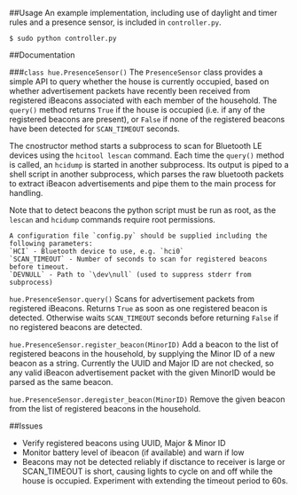##Usage
An example implementation, including use of daylight and timer rules and a presence sensor, is included in `controller.py`.

`$ sudo python controller.py`

##Documentation

###`class hue.PresenceSensor()`
The `PresenceSensor` class provides a simple API to query whether the house is currently occupied, based on whether advertisement packets have recently been received from registered iBeacons associated with each member of the household.  The `query()` method returns `True` if the house is occupied (i.e. if any of the registered beacons are present), or `False` if none of the registered beacons have been detected for `SCAN_TIMEOUT` seconds.

The cnostructor method starts a subprocess to scan for Bluetooth LE devices using the `hcitool lescan` command.  Each time the `query()` method is called, an `hcidump` is started in another subprocess.  Its output is piped to a shell script in another subprocess, which parses the raw bluetooth packets to extract iBeacon advertisements and pipe them to the main process for handling.

Note that to detect beacons the python script must be run as root, as the `lescan` and `hcidump` commands require root permissions.

	A configuration file `config.py` should be supplied including the following parameters:
	`HCI` - Bluetooth device to use, e.g. `hci0`
	`SCAN_TIMEOUT` - Number of seconds to scan for registered beacons before timeout.
	`DEVNULL` - Path to `\dev\null` (used to suppress stderr from subprocess)

`hue.PresenceSensor.query()`
Scans for advertisement packets from registered iBeacons.  Returns `True` as soon as one registered beacon is detected.  Otherwise waits `SCAN_TIMEOUT` seconds before returning `False` if no registered beacons are detected.

`hue.PresenceSensor.register_beacon(MinorID)`
Add a beacon to the list of registered beacons in the household, by supplying the Minor ID of a new beacon as a string.  Currently the UUID and Major ID are not checked, so any valid iBeacon advertisement packet with the given MinorID would be parsed as the same beacon.

`hue.PresenceSensor.deregister_beacon(MinorID)`
Remove the given beacon from the list of registered beacons in the household.


##Issues
- Verify registered beacons using UUID, Major & Minor ID
- Monitor battery level of ibeacon (if available) and warn if low
- Beacons may not be detected reliably if  disctance to receiver is large or SCAN_TIMEOUT is short, causing lights to cycle on and off while the house is occupied.  Experiment with extending the timeout period to 60s.
